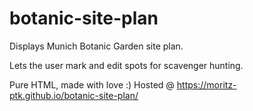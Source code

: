 # botanic-site-plan

Displays Munich Botanic Garden site plan.

Lets the user mark and edit spots for scavenger hunting.

Pure HTML, made with love :)
Hosted @ https://moritz-ptk.github.io/botanic-site-plan/
